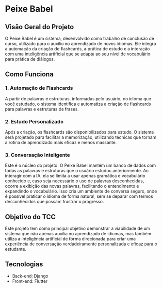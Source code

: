 # Peixe Babel
## Visão Geral do Projeto

O Peixe Babel é um sistema, desenvolvido como trabalho de conclusão de curso, utilizado para o auxílio no aprendizado de novos idiomas. Ele integra a automação da criação de flashcards, a prática de estudo e a interação com uma inteligência artificial que se adapta ao seu nível de vocabulário para prática de diálogos.

## Como Funciona

### 1. Automação de Flashcards

A partir de palavras e estruturas, informadas pelo usuário, no idioma que você estudado, o sistema identifica e automatiza a criação de flashcards para palavras e estruturas de frases.

### 2. Estudo Personalizado

Após a criação, os flashcards são disponibilizados para estudo. O sistema será projetado para facilitar a memorização, utilizando técnicas que tornam a rotina de aprendizado mais eficaz e menos massante.

### 3. Conversação Inteligente

Este é o núcleo do projeto. O Peixe Babel mantém um banco de dados com todas as palavras e estruturas que o usuário estudou anteriormente. Ao interagir com a IA, ela se limita a usar apenas gramática e vocabulário conhecido e, caso seja necessário o uso de palavras desconhecidas, ocorre a exibição das novas palavras, facilitando o entendimento e expandindo o vocabulário. Isso cria um ambiente de conversa seguro, onde é possível praticar o idioma de forma natural, sem se deparar com termos desconhecidos que possam frustrar o progresso.

## Objetivo do TCC

Este projeto tem como principal objetivo demonstrar a viabilidade de um sistema que não apenas auxilia no aprendizado de idiomas, mas também utiliza a inteligência artificial de forma direcionada para criar uma experiência de conversação verdadeiramente personalizada e eficaz para o estudante.

## Tecnologias
- Back-end: Django
- Front-end: Flutter
